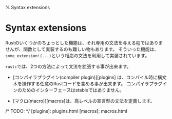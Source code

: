 % Syntax extensions

# Syntax extensions

Rustのいくつかのちょっとした機能は、それ専用の文法を与える程ではありませんが、関数として実装するのも難しい物もあります。
そういった機能は、`some_extension!(...)`という相応の文法を利用して実装されています。

`rustc`では、2つの方法によって文法を拡張する事が出来ます。

* [コンパイラプラグイン(compiler plugin)][plugins] は、コンパイル時に構文木を操作する任意のRustコードを含める事が出来ます。
  コンパイラプラグインのためのインターフェースはstableではありません。

* [マクロ(macro)][macros]は、高レベルの宣言型の文法を定義します。


/* TODO:  */
[plugins]: plugins.html
[macros]: macros.html

